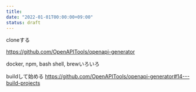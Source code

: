 ```yaml
---
title: 
date: "2022-01-01T00:00:00+09:00"
status: draft
---
```


cloneする

https://github.com/OpenAPITools/openapi-generator

docker, npm, bash shell, brewいろいろ

buildして始める
https://github.com/OpenAPITools/openapi-generator#14---build-projects
